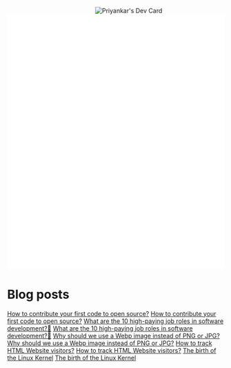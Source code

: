 
<a href="https://app.daily.dev/priyankarpal"><img src="https://github.com/priyankarpal/priyankarpal/blob/main/devcard.svg" width="300" align="right" alt="Priyankar's Dev Card"/></a>

![Metrics](/github-metrics.svg)
# Blog posts
<!-- BLOG-POST-LIST:START --><tr><td><a href="https://itspp.hashnode.dev/how-to-contribute-your-first-code-to-open-source">How to contribute your first code to open source?</a></td></tr>
<tr><td><a href="https://itspp.hashnode.dev/how-to-contribute-your-first-code-to-open-source">How to contribute your first code to open source?</a></td></tr>
<tr><td><a href="https://itspp.hashnode.dev/what-are-the-10-high-paying-job-roles-in-software-development">What are the 10 high-paying job roles in software development?🤔</a></td></tr>
<tr><td><a href="https://itspp.hashnode.dev/what-are-the-10-high-paying-job-roles-in-software-development">What are the 10 high-paying job roles in software development?🤔</a></td></tr>
<tr><td><a href="https://itspp.hashnode.dev/why-should-we-use-a-webp-image-instead-of-png-or-jpg">Why should we use a Webp image instead of PNG or JPG?</a></td></tr>
<tr><td><a href="https://itspp.hashnode.dev/why-should-we-use-a-webp-image-instead-of-png-or-jpg">Why should we use a Webp image instead of PNG or JPG?</a></td></tr>
<tr><td><a href="https://itspp.hashnode.dev/how-to-track-html-website-visitors">How to track HTML Website visitors?</a></td></tr>
<tr><td><a href="https://itspp.hashnode.dev/how-to-track-html-website-visitors">How to track HTML Website visitors?</a></td></tr>
<tr><td><a href="https://itspp.hashnode.dev/the-birth-of-the-linux-kernel">The birth of the Linux Kernel</a></td></tr>
<tr><td><a href="https://itspp.hashnode.dev/the-birth-of-the-linux-kernel">The birth of the Linux Kernel</a></td></tr>
<!-- BLOG-POST-LIST:END -->
